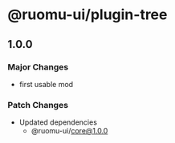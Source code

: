 # @ruomu-ui/plugin-tree

## 1.0.0

### Major Changes

- first usable mod

### Patch Changes

- Updated dependencies
  - @ruomu-ui/core@1.0.0

